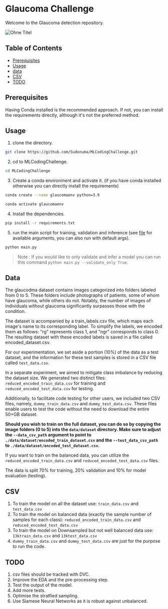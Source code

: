 # Glaucoma Challenge

Welcome to the Glaucoma detection repository.

![Ohne Titel](https://user-images.githubusercontent.com/2522480/149497318-fe47c02c-696a-4cb5-8841-2dbe6785029d.png)

## Table of Contents

- [Prerequisites](#prerequisites)
- [Usage](#usage)
- [data](#data)
- [CSV](#CSV)
- [TODO](#TODO)

## Prerequisites

Having Conda installed is the recommended approach. If not, you can install the requirements directly, although it's not the preferred method.

## Usage

1. clone the directory.

```bash
git clone https://github.com/Sudonuma/MLCodingChallenge.git
```

2. cd to MLCodingChallenge.

```bash
cd MLCodingChallenge
```

3. Create a conda environment and activate it. (if you have conda installed otherwise you can directly install the requirements)

```bash
conda create --name glaucomaenv python=3.9
```

```bash
conda activate glaucomaenv
```

4. Install the dependencies.

```bash
pip install -r requirements.txt
```

5. run the main script for training, validation and inference (see [file](src/options.py) for available arguments, you can also run with default args).

```bash
python main.py
```

> Note : If you would like to only validate and infer a model you can run this command `python main.py --validate_only True`.

## Data

The glaucodma dataset contains images categorized into folders labeled from 0 to 5. These folders include photographs of patients, some of whom have glaucoma, while others do not. Notably, the number of images of individuals without glaucoma significantly surpasses those with the condition.

The dataset is accompanied by a train_labels.csv file, which maps each image's name to its corresponding label. To simplify the labels, we encoded them as follows: "rg" represents class 1, and "ngr" corresponds to class 0. The resulting dataset with these encoded labels is saved in a file called encoded_dataset.csv.

For our experimentation, we set aside a portion (10%) of the data as a test dataset, and the information for these test samples is stored in a CSV file called `test_data.csv`.

In a separate experiment, we aimed to mitigate class imbalance by reducing the dataset size. We generated two distinct files: `reduced_encoded_train_data.csv` for training and `reduced_encoded_test_data.csv` for testing.

Additionally, to facilitate code testing for other users, we included two CSV files, namely, `dummy_train_data.csv` and `dummy_test_data.csv`. These files enable users to test the code without the need to download the entire 50+GB dataset.

**Should you wish to train on the full dataset, you can do so by copying the image folders (0 to 5) into the `data/dataset` directory. Make sure to adjust the `--data_csv_path` argument to point to `./data/dataset/encoded_train_dataset.csv` and the `--test_data_csv_path` to `./data/dataset/encoded_test_dataset.csv`.**

If you want to train on the balanced data, you can utilize the `reduced_encoded_train_data.csv` and `reduced_encoded_test_data.csv` files.

The data is split 70% for training, 20% validation and 10% for model evaluation (testing).

## CSV

1. To train the model on all the dataset use: `train_data.csv` and `test_data.csv`
2. To train the model on balanced data (exactly the sample number of samples for each class): `reduced_encoded_train_data.csv` and `reduced_encoded_test_data.csv`
3. To train the model on Downsampled but not well balanced data use: `13ktrain_data.csv` and `13ktest_data.csv`
4. `dummy_train_data.csv` and `dummy_test_data.csv` are just for the purpose to run the code.

## TODO

1. csv files should be tracked with DVC.
2. Improve the EDA and the pre-processing step.
3. Test the output of the model.
4. Add more tests.
5. Optimise the stratfied sampling.
6. Use Siamese Neural Networks as it is robust against unbalanced.
